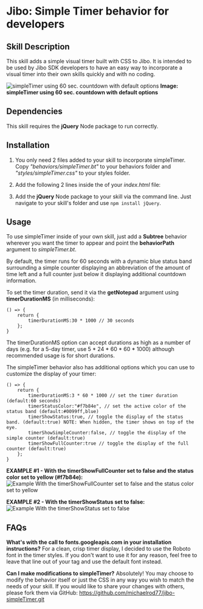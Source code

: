 # Jibo: Simple Timer behavior for developers

## Skill Description

This skill adds a simple visual timer built with CSS to Jibo. It is intended to be used by Jibo SDK developers to have an easy way to incorporate a visual timer into their own skills quickly and with no coding.

![simpleTimer using 60 sec. countdown with default options](https://cloud.githubusercontent.com/assets/3519552/14385649/f17aedf8-fd77-11e5-882b-6eed719a0e16.jpg)
**Image: simpleTimer using 60 sec. countdown with default options**

## Dependencies

This skill requires the **jQuery** Node package to run correctly.

## Installation

1. You only need 2 files added to your skill to incorporate simpleTimer.  Copy *"behaviors/simpleTimer.bt"* to your behaviors folder and *"styles/simpleTimer.css"* to your styles folder.

2. Add the following 2 lines inside the **<head>** of your *index.html* file:

    <link rel="stylesheet" type="text/css" href="styles/simpleTimer.css" />
    <link href='https://fonts.googleapis.com/css?family=Roboto:300,100' rel='stylesheet' type='text/css'>

3. Add the **jQuery** Node package to your skill via the command line. Just navigate to your skill's folder and use `npm install jQuery`.

## Usage

To use simpleTimer inside of your own skill, just add a **Subtree** behavior wherever you want the timer to appear and point the **behaviorPath** argument to *simpleTimer.bt*.

By default, the timer runs for 60 seconds with a dynamic blue status band surrounding a simple counter displaying an abbreviation of the amount of time left and a full counter just below it displaying additional countdown information.

To set the timer duration, send it via the **getNotepad** argument using **timerDurationMS** (in milliseconds):

    () => {
    	return {
    		timerDurationMS:30 * 1000 // 30 seconds
    	};
    }

The timerDurationMS option can accept durations as high as a number of days (e.g. for a 5-day timer, use 5 * 24 * 60 * 60 * 1000) although recommended usage is for short durations.

The simpleTimer behavior also has additional options which you can use to customize the display of your timer:

    () => {
    	return {
    		timerDurationMS:3 * 60 * 1000 // set the timer duration (default:60 seconds)
    		timerStatusColor:"#f7b84e", // set the active color of the status band (default:#0099ff,blue)
    		timerShowStatus:true, // toggle the display of the status band. (default:true) NOTE: When hidden, the timer shows on top of the eye.
    		timerShowSimpleCounter:false, // toggle the display of the simple counter (default:true)
    		timerShowFullCounter:true // toggle the display of the full counter (default:true)
    	};
    }

**EXAMPLE #1 - With the timerShowFullCounter set to false and the status color set to yellow (#f7b84e):**
![Example With the timerShowFullCounter set to false and the status color set to yellow](https://cloud.githubusercontent.com/assets/3519552/14385661/fca29028-fd77-11e5-8465-fa5ea23b1ae4.jpg)

**EXAMPLE #2 - With the timerShowStatus set to false:**
![Example  With the timerShowStatus set to false](https://cloud.githubusercontent.com/assets/3519552/14385664/ff0cd1de-fd77-11e5-9f49-2c9f64a92191.jpg)

## FAQs

**What's with the call to fonts.googleapis.com in your installation instructions?**
For a clean, crisp timer display, I decided to use the Roboto font in the timer styles. If you don't want to use it for any reason, feel free to leave that line out of your **<head>** tag and use the default font instead.

**Can I make modifications to simpleTimer?**
Absolutely! You may choose to modify the behavior itself or just the CSS in any way you wish to match the needs of your skill.  If you would like to share your changes with others, please fork them via GitHub: https://github.com/michaelrod77/jibo-simpleTimer.git
